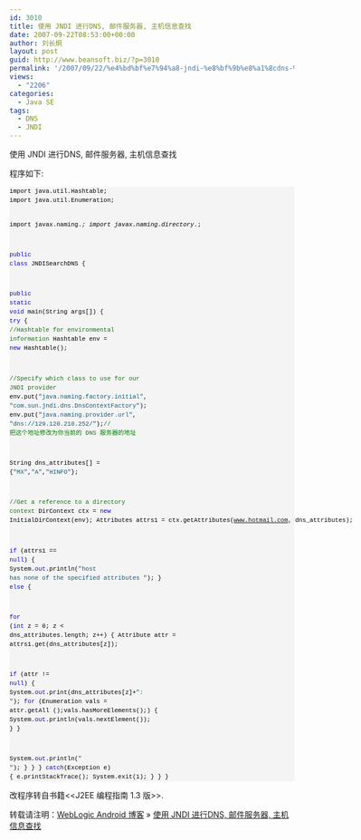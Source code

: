```yaml
---
id: 3010
title: 使用 JNDI 进行DNS, 邮件服务器, 主机信息查找
date: 2007-09-22T08:53:00+00:00
author: 刘长炯
layout: post
guid: http://www.beansoft.biz/?p=3010
permalink: '/2007/09/22/%e4%bd%bf%e7%94%a8-jndi-%e8%bf%9b%e8%a1%8cdns-%e9%82%ae%e4%bb%b6%e6%9c%8d%e5%8a%a1%e5%99%a8-%e4%b8%bb%e6%9c%ba%e4%bf%a1%e6%81%af%e6%9f%a5%e6%89%be/'
views:
  - "2206"
categories:
  - Java SE
tags:
  - DNS
  - JNDI
---
```

使用 JNDI 进行DNS, 邮件服务器, 主机信息查找 

程序如下: 

<div>
  <pre style="border-bottom-style: none; padding-bottom: 0px; line-height: 12pt; background-color: #f4f4f4; margin: 0em; border-left-style: none; padding-left: 0px; width: 100%; padding-right: 0px; font-family: consolas, &#39;Courier New&#39;, courier, monospace; border-top-style: none; color: black; border-right-style: none; font-size: 8pt; overflow: visible; padding-top: 0px">import java.util.Hashtable;
import java.util.Enumeration; 

import javax.naming.*;
import javax.naming.directory.*; 

<span style="color: #0000ff">public</span> <span style="color: #0000ff">class</span> JNDISearchDNS { 

<span style="color: #0000ff">public</span> <span style="color: #0000ff">static</span> <span style="color: #0000ff">void</span> main(String args[]) {
<span style="color: #0000ff">try</span> {
<span style="color: #008000">//Hashtable for environmental information</span>
Hashtable env = <span style="color: #0000ff">new</span> Hashtable(); 

<span style="color: #008000">//Specify which class to use for our JNDI provider</span>
env.put(<span style="color: #006080">"java.naming.factory.initial"</span>,
<span style="color: #006080">"com.sun.jndi.dns.DnsContextFactory"</span>);
env.put(<span style="color: #006080">"java.naming.provider.url"</span>, <span style="color: #006080">"dns://129.120.210.252/"</span>);<span style="color: #008000">// 把这个地址修改为你当前的 DNS 服务器的地址</span>

String dns_attributes[] = {<span style="color: #006080">"MX"</span>,<span style="color: #006080">"A"</span>,<span style="color: #006080">"HINFO"</span>}; 

<span style="color: #008000">//Get a reference to a directory context</span>
DirContext ctx = <span style="color: #0000ff">new</span> InitialDirContext(env);
Attributes attrs1 = ctx.getAttributes(www.hotmail.com,
dns_attributes); 

<span style="color: #0000ff">if</span> (attrs1 == <span style="color: #0000ff">null</span>) {
System.<span style="color: #0000ff">out</span>.println(<span style="color: #006080">"host has none of the specified
attributes "</span>);
} <span style="color: #0000ff">else</span> { 

<span style="color: #0000ff">for</span> (<span style="color: #0000ff">int</span> z = 0; z &lt; dns_attributes.length; z++) {
Attribute attr = attrs1.get(dns_attributes[z]); 

<span style="color: #0000ff">if</span> (attr != <span style="color: #0000ff">null</span>) {
System.<span style="color: #0000ff">out</span>.print(dns_attributes[z]+<span style="color: #006080">": "</span>);
<span style="color: #0000ff">for</span> (Enumeration vals = attr.getAll
();vals.hasMoreElements();) {
System.<span style="color: #0000ff">out</span>.println(vals.nextElement());
}
} 

System.<span style="color: #0000ff">out</span>.println(<span style="color: #006080">" "</span>);
}
}
} <span style="color: #0000ff">catch</span>(Exception e) {
e.printStackTrace();
System.exit(1);
}
}
} </pre>
</div>

改程序转自书籍<<J2EE 编程指南 1.3 版>>.

转载请注明：[WebLogic Android 博客](http://www.beansoft.biz) &raquo; [使用 JNDI 进行DNS, 邮件服务器, 主机信息查找](http://www.beansoft.biz/2007/09/22/%e4%bd%bf%e7%94%a8-jndi-%e8%bf%9b%e8%a1%8cdns-%e9%82%ae%e4%bb%b6%e6%9c%8d%e5%8a%a1%e5%99%a8-%e4%b8%bb%e6%9c%ba%e4%bf%a1%e6%81%af%e6%9f%a5%e6%89%be/)
